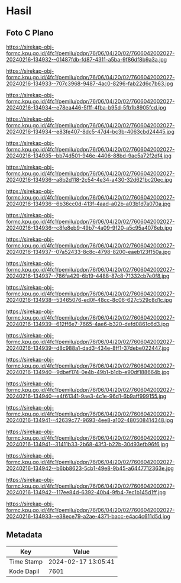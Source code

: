 # Hasil

## Foto C Plano

https://sirekap-obj-formc.kpu.go.id/4fc1/pemilu/pdpr/76/06/04/20/02/7606042002027-20240216-134932--01487fdb-fd87-4311-a5ba-9f86df8b9a3a.jpg

https://sirekap-obj-formc.kpu.go.id/4fc1/pemilu/pdpr/76/06/04/20/02/7606042002027-20240216-134933--707c3968-9487-4ac0-8296-fab22d6c7b63.jpg

https://sirekap-obj-formc.kpu.go.id/4fc1/pemilu/pdpr/76/06/04/20/02/7606042002027-20240216-134934--e78ea446-5fff-4fba-b95d-5fb1b8905fcd.jpg

https://sirekap-obj-formc.kpu.go.id/4fc1/pemilu/pdpr/76/06/04/20/02/7606042002027-20240216-134934--e83fe407-8dc5-47d4-bc3b-4063cbd24445.jpg

https://sirekap-obj-formc.kpu.go.id/4fc1/pemilu/pdpr/76/06/04/20/02/7606042002027-20240216-134935--bb74d501-946e-4406-88bd-9ac5a72f2df4.jpg

https://sirekap-obj-formc.kpu.go.id/4fc1/pemilu/pdpr/76/06/04/20/02/7606042002027-20240216-134936--a8b2d118-2c54-4e34-a430-32d621bc20ec.jpg

https://sirekap-obj-formc.kpu.go.id/4fc1/pemilu/pdpr/76/06/04/20/02/7606042002027-20240216-134936--6b36cc0d-413f-4aad-a02b-a03b1d7a070a.jpg

https://sirekap-obj-formc.kpu.go.id/4fc1/pemilu/pdpr/76/06/04/20/02/7606042002027-20240216-134936--c8fe8eb9-49b7-4a09-9f20-a5c95a4076eb.jpg

https://sirekap-obj-formc.kpu.go.id/4fc1/pemilu/pdpr/76/06/04/20/02/7606042002027-20240216-134937--07a52433-8c8c-4798-8200-eaeb123f150a.jpg

https://sirekap-obj-formc.kpu.go.id/4fc1/pemilu/pdpr/76/06/04/20/02/7606042002027-20240216-134937--786fa429-6b19-4488-87c8-71332cb7e0f8.jpg

https://sirekap-obj-formc.kpu.go.id/4fc1/pemilu/pdpr/76/06/04/20/02/7606042002027-20240216-134938--53465076-ed0f-48cc-8c06-627c529c8d1c.jpg

https://sirekap-obj-formc.kpu.go.id/4fc1/pemilu/pdpr/76/06/04/20/02/7606042002027-20240216-134939--612ff6e7-7665-4ae6-b320-defd0861c6d3.jpg

https://sirekap-obj-formc.kpu.go.id/4fc1/pemilu/pdpr/76/06/04/20/02/7606042002027-20240216-134939--d8c988a1-dad3-434e-8ff1-37debe022447.jpg

https://sirekap-obj-formc.kpu.go.id/4fc1/pemilu/pdpr/76/06/04/20/02/7606042002027-20240216-134940--9dbef174-0e4b-49b1-b1db-e90df188664b.jpg

https://sirekap-obj-formc.kpu.go.id/4fc1/pemilu/pdpr/76/06/04/20/02/7606042002027-20240216-134940--e4f61341-9ae3-4c1e-96d1-6b9aff999155.jpg

https://sirekap-obj-formc.kpu.go.id/4fc1/pemilu/pdpr/76/06/04/20/02/7606042002027-20240216-134941--42639c77-9693-4ee8-a102-480508414348.jpg

https://sirekap-obj-formc.kpu.go.id/4fc1/pemilu/pdpr/76/06/04/20/02/7606042002027-20240216-134941--31411b33-2b68-43f3-b22b-30d93efb96f6.jpg

https://sirekap-obj-formc.kpu.go.id/4fc1/pemilu/pdpr/76/06/04/20/02/7606042002027-20240216-134942--b6bb8623-5cb1-49e8-9b45-a6447712363e.jpg

https://sirekap-obj-formc.kpu.go.id/4fc1/pemilu/pdpr/76/06/04/20/02/7606042002027-20240216-134942--117ee84d-6392-40b4-9fb4-7ec1b145d1ff.jpg

https://sirekap-obj-formc.kpu.go.id/4fc1/pemilu/pdpr/76/06/04/20/02/7606042002027-20240216-134933--e38ece79-a2ae-4371-bacc-e4ac4c611d5d.jpg


## Metadata

| Key        | Value               |
| ---------- | ------------------- |
| Time Stamp | 2024-02-17 13:05:41 |
| Kode Dapil | 7601                |



